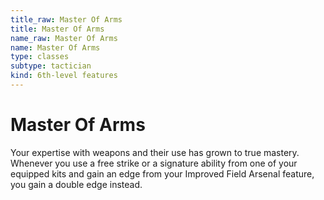 ```yaml
---
title_raw: Master Of Arms
title: Master Of Arms
name_raw: Master Of Arms
name: Master Of Arms
type: classes
subtype: tactician
kind: 6th-level features
---
```


# Master Of Arms

Your expertise with weapons and their use has grown to true mastery. Whenever you use a free strike or a signature ability from one of your equipped kits and gain an edge from your Improved Field Arsenal feature, you gain a double edge instead.
